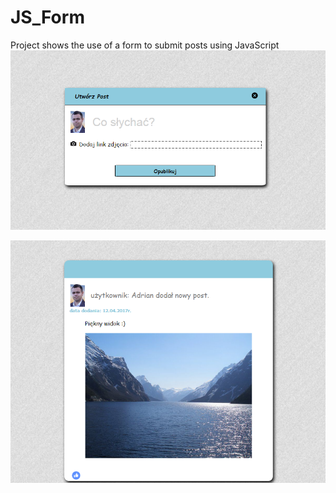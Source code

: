 # JS_Form
Project shows the use of a form to submit posts using JavaScript
![](https://github.com/AdrianChudy/JS_Form/blob/master/img/form_img.png)

![](https://github.com/AdrianChudy/JS_Form/blob/master/img/post_img.png)
